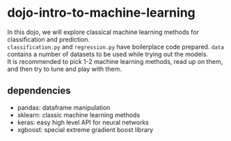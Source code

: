 # dojo-intro-to-machine-learning

In this dojo, we will explore classical machine learning methods for classification and prediction.  
`classification.py` and `regression.py` have boilerplace code prepared. `data` contains 
a number of datasets to be used while trying out the models.  
It is recommended to pick 1-2 machine learning methods, read up on them, and then 
try to tune and play with them.

## dependencies

- pandas: dataframe manipulation
- sklearn: classic machine learning methods
- keras: easy high level API for neural networks
- xgboost: special extreme gradient boost library